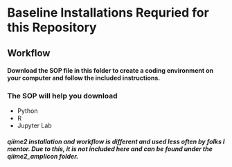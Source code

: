 # Baseline Installations Requried for this Repository

## Workflow 
#### Download the SOP file in this folder to create a coding environment on your computer and follow the included instructions.

### The SOP will help you download
- Python
- R
- Jupyter Lab

##### qiime2 installation and workflow is different and used less often by folks I mentor. Due to this, it is not included here and can be found under the qiime2_amplicon folder. 

